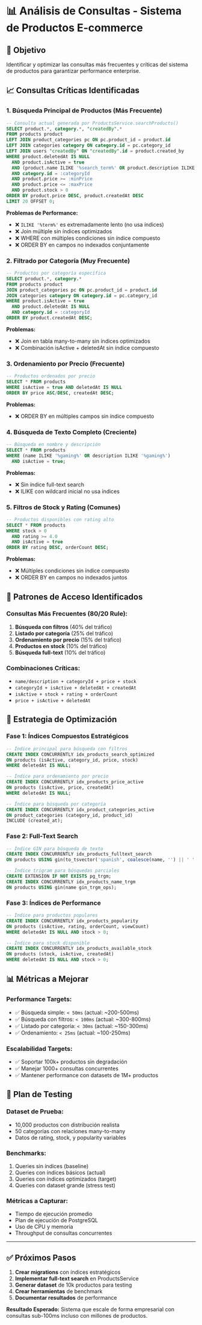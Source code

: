 # 📊 Análisis de Consultas - Sistema de Productos E-commerce

## 🎯 **Objetivo**

Identificar y optimizar las consultas más frecuentes y críticas del sistema de productos para garantizar performance enterprise.

## 📈 **Consultas Críticas Identificadas**

### **1. Búsqueda Principal de Productos (Más Frecuente)**

```sql
-- Consulta actual generada por ProductsService.searchProducts()
SELECT product.*, category.*, "createdBy".*
FROM products product
LEFT JOIN product_categories pc ON pc.product_id = product.id
LEFT JOIN categories category ON category.id = pc.category_id
LEFT JOIN users "createdBy" ON "createdBy".id = product.created_by
WHERE product.deletedAt IS NULL
  AND product.isActive = true
  AND (product.name ILIKE '%search_term%' OR product.description ILIKE '%search_term%')
  AND category.id = :categoryId
  AND product.price >= :minPrice
  AND product.price <= :maxPrice
  AND product.stock > 0
ORDER BY product.price DESC, product.createdAt DESC
LIMIT 20 OFFSET 0;
```

**Problemas de Performance:**

- ❌ `ILIKE '%term%'` es extremadamente lento (no usa índices)
- ❌ Join múltiple sin índices optimizados
- ❌ WHERE con múltiples condiciones sin índice compuesto
- ❌ ORDER BY en campos no indexados conjuntamente

### **2. Filtrado por Categoría (Muy Frecuente)**

```sql
-- Productos por categoría específica
SELECT product.*, category.*
FROM products product
JOIN product_categories pc ON pc.product_id = product.id
JOIN categories category ON category.id = pc.category_id
WHERE product.isActive = true
  AND product.deletedAt IS NULL
  AND category.id = :categoryId
ORDER BY product.createdAt DESC;
```

**Problemas:**

- ❌ Join en tabla many-to-many sin índices optimizados
- ❌ Combinación isActive + deletedAt sin índice compuesto

### **3. Ordenamiento por Precio (Frecuente)**

```sql
-- Productos ordenados por precio
SELECT * FROM products
WHERE isActive = true AND deletedAt IS NULL
ORDER BY price ASC/DESC, createdAt DESC;
```

**Problemas:**

- ❌ ORDER BY en múltiples campos sin índice compuesto

### **4. Búsqueda de Texto Completo (Creciente)**

```sql
-- Búsqueda en nombre y descripción
SELECT * FROM products
WHERE (name ILIKE '%gaming%' OR description ILIKE '%gaming%')
  AND isActive = true;
```

**Problemas:**

- ❌ Sin índice full-text search
- ❌ ILIKE con wildcard inicial no usa índices

### **5. Filtros de Stock y Rating (Comunes)**

```sql
-- Productos disponibles con rating alto
SELECT * FROM products
WHERE stock > 0
  AND rating >= 4.0
  AND isActive = true
ORDER BY rating DESC, orderCount DESC;
```

**Problemas:**

- ❌ Múltiples condiciones sin índice compuesto
- ❌ ORDER BY en campos no indexados juntos

## 🎯 **Patrones de Acceso Identificados**

### **Consultas Más Frecuentes (80/20 Rule):**

1. **Búsqueda con filtros** (40% del tráfico)
2. **Listado por categoría** (25% del tráfico)
3. **Ordenamiento por precio** (15% del tráfico)
4. **Productos en stock** (10% del tráfico)
5. **Búsqueda full-text** (10% del tráfico)

### **Combinaciones Críticas:**

- `name/description + categoryId + price + stock`
- `categoryId + isActive + deletedAt + createdAt`
- `isActive + stock + rating + orderCount`
- `price + isActive + deletedAt`

## 🚀 **Estrategia de Optimización**

### **Fase 1: Índices Compuestos Estratégicos**

```sql
-- Índice principal para búsqueda con filtros
CREATE INDEX CONCURRENTLY idx_products_search_optimized
ON products (isActive, category_id, price, stock)
WHERE deletedAt IS NULL;

-- Índice para ordenamiento por precio
CREATE INDEX CONCURRENTLY idx_products_price_active
ON products (isActive, price, createdAt)
WHERE deletedAt IS NULL;

-- Índice para búsqueda por categoría
CREATE INDEX CONCURRENTLY idx_product_categories_active
ON product_categories (category_id, product_id)
INCLUDE (created_at);
```

### **Fase 2: Full-Text Search**

```sql
-- Índice GIN para búsqueda de texto
CREATE INDEX CONCURRENTLY idx_products_fulltext_search
ON products USING gin(to_tsvector('spanish', coalesce(name, '') || ' ' || coalesce(description, '')));

-- Índice trigram para búsquedas parciales
CREATE EXTENSION IF NOT EXISTS pg_trgm;
CREATE INDEX CONCURRENTLY idx_products_name_trgm
ON products USING gin(name gin_trgm_ops);
```

### **Fase 3: Índices de Performance**

```sql
-- Índice para productos populares
CREATE INDEX CONCURRENTLY idx_products_popularity
ON products (isActive, rating, orderCount, viewCount)
WHERE deletedAt IS NULL AND stock > 0;

-- Índice para stock disponible
CREATE INDEX CONCURRENTLY idx_products_available_stock
ON products (stock, isActive, createdAt)
WHERE deletedAt IS NULL AND stock > 0;
```

## 📊 **Métricas a Mejorar**

### **Performance Targets:**

- ✅ Búsqueda simple: `< 50ms` (actual: ~200-500ms)
- ✅ Búsqueda con filtros: `< 100ms` (actual: ~300-800ms)
- ✅ Listado por categoría: `< 30ms` (actual: ~150-300ms)
- ✅ Ordenamiento: `< 25ms` (actual: ~100-250ms)

### **Escalabilidad Targets:**

- ✅ Soportar 100k+ productos sin degradación
- ✅ Manejar 1000+ consultas concurrentes
- ✅ Mantener performance con datasets de 1M+ productos

## 🧪 **Plan de Testing**

### **Dataset de Prueba:**

- 10,000 productos con distribución realista
- 50 categorías con relaciones many-to-many
- Datos de rating, stock, y popularity variables

### **Benchmarks:**

1. Queries sin índices (baseline)
2. Queries con índices básicos (actual)
3. Queries con índices optimizados (target)
4. Queries con dataset grande (stress test)

### **Métricas a Capturar:**

- Tiempo de ejecución promedio
- Plan de ejecución de PostgreSQL
- Uso de CPU y memoria
- Throughput de consultas concurrentes

---

## ✅ **Próximos Pasos**

1. **Crear migrations** con índices estratégicos
2. **Implementar full-text search** en ProductsService
3. **Generar dataset** de 10k productos para testing
4. **Crear herramientas** de benchmark
5. **Documentar resultados** de performance

**Resultado Esperado:** Sistema que escale de forma empresarial con consultas sub-100ms incluso con millones de productos.
